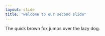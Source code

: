 ```yaml
---
layout: slide
title: "welcome to our second slide"
---
```

The quick brown fox jumps over the lazy dog.
